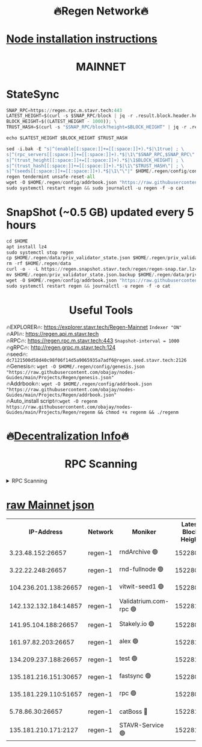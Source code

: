 <h1 align="center"> 🔥Regen Network🔥</h1>

[Node installation instructions](https://github.com/obajay/nodes-Guides/tree/main/Projects/Regen)
=
<h1 align="center"> MAINNET</h1>

# StateSync
```python
SNAP_RPC=https://regen.rpc.m.stavr.tech:443
LATEST_HEIGHT=$(curl -s $SNAP_RPC/block | jq -r .result.block.header.height); \
BLOCK_HEIGHT=$((LATEST_HEIGHT - 1000)); \
TRUST_HASH=$(curl -s "$SNAP_RPC/block?height=$BLOCK_HEIGHT" | jq -r .result.block_id.hash)

echo $LATEST_HEIGHT $BLOCK_HEIGHT $TRUST_HASH

sed -i.bak -E "s|^(enable[[:space:]]+=[[:space:]]+).*$|\1true| ; \
s|^(rpc_servers[[:space:]]+=[[:space:]]+).*$|\1\"$SNAP_RPC,$SNAP_RPC\"| ; \
s|^(trust_height[[:space:]]+=[[:space:]]+).*$|\1$BLOCK_HEIGHT| ; \
s|^(trust_hash[[:space:]]+=[[:space:]]+).*$|\1\"$TRUST_HASH\"| ; \
s|^(seeds[[:space:]]+=[[:space:]]+).*$|\1\"\"|" $HOME/.regen/config/config.toml
regen tendermint unsafe-reset-all
wget -O $HOME/.regen/config/addrbook.json "https://raw.githubusercontent.com/obajay/nodes-Guides/main/Projects/Regen/addrbook.json"
sudo systemctl restart regen && sudo journalctl -u regen -f -o cat
```
# SnapShot (~0.5 GB) updated every 5 hours
```python
cd $HOME
apt install lz4
sudo systemctl stop regen
cp $HOME/.regen/data/priv_validator_state.json $HOME/.regen/priv_validator_state.json.backup
rm -rf $HOME/.regen/data
curl -o - -L https://regen.snapshot.stavr.tech/regen/regen-snap.tar.lz4 | lz4 -c -d - | tar -x -C $HOME/.regen --strip-components 2
mv $HOME/.regen/priv_validator_state.json.backup $HOME/.regen/data/priv_validator_state.json
wget -O $HOME/.regen/config/addrbook.json "https://raw.githubusercontent.com/obajay/nodes-Guides/main/Projects/Regen/addrbook.json"
sudo systemctl restart regen && journalctl -u regen -f -o cat
```

 <h1 align="center"> Useful Tools</h1>

🔥EXPLORER🔥:     https://explorer.stavr.tech/Regen-Mainnet        `Indexer "ON"` \
🔥API🔥:          https://regen.api.m.stavr.tech \
🔥RPC🔥:          https://regen.rpc.m.stavr.tech:443              `Snapshot-interval = 1000` \
🔥gRPC🔥:         http://regen.grpc.m.stavr.tech:124 \
🔥seed🔥:      `dc7121500d58d40c98f06f14d5a9065935a7adf6@regen.seed.stavr.tech:2126` \
🔥Genesis🔥:   `wget -O $HOME/.regen/config/genesis.json "https://raw.githubusercontent.com/obajay/nodes-Guides/main/Projects/Regen/genesis.json"` \
🔥Addrbook🔥:  `wget -O $HOME/.regen/config/addrbook.json "https://raw.githubusercontent.com/obajay/nodes-Guides/main/Projects/Regen/addrbook.json"` \
🔥Auto_install script🔥:`wget -O regenm https://raw.githubusercontent.com/obajay/nodes-Guides/main/Projects/Regen/regenm && chmod +x regenm && ./regenm`

🔥[Decentralization Info](https://github.com/obajay/StateSync-snapshots/tree/main/Projects/Regen/Decentralization)🔥
=
<h1 align="center"> RPC Scanning</h1>

<details>
<summary>RPC Scanning</summary>

<h2 align="center"> We scan nodes in real time every 4 hours. And we provide the final result of RPC endpoints.
We cannot influence the operation of these nodes in any way. </h2>


```python
If Voting Power is higher than 0 --> then the Node is a validator of the network and may be subject to attack and be a potential threat to the chain.
```
```python
We marked such validators with a red symbol
```

</details>

[raw Mainnet json](https://rpc-check.regenm.stavr.tech/regenm/rpc-regenm-result.json)
=


<table><tr><th>IP-Address</th><th>Network</th><th>Moniker</th><th>Latest Block Height</th><th>Earliest Block Height</th><th>Catching Up</th><th>Tx Index</th><th>Voting Power</th><th>Scan Time</th></tr><tr><td>3.23.48.152:26657</td><td>regen-1</td><td>rndArchive 🟢</td><td>15228096</td><td>1</td><td>False</td><td>on</td><td>0</td><td>2024-03-21T23:35:09.834807297UTC</td></tr><tr><td>3.22.22.248:26657</td><td>regen-1</td><td>rnd-fullnode 🟢</td><td>15228094</td><td>4134001</td><td>False</td><td>on</td><td>0</td><td>2024-03-21T23:34:58.949446624UTC</td></tr><tr><td>104.236.201.138:26657</td><td>regen-1</td><td>vitwit-seed1 🟢</td><td>15228081</td><td>8943001</td><td>False</td><td>on</td><td>0</td><td>2024-03-21T23:33:45.451596875UTC</td></tr><tr><td>142.132.132.184:14857</td><td>regen-1</td><td>Validatrium.com-rpc 🟢</td><td>15228108</td><td>11175001</td><td>False</td><td>on</td><td>0</td><td>2024-03-21T23:36:20.204111631UTC</td></tr><tr><td>141.95.104.188:26657</td><td>regen-1</td><td>Stakely.io 🟢</td><td>15228091</td><td>13442501</td><td>False</td><td>on</td><td>0</td><td>2024-03-21T23:34:41.790524496UTC</td></tr><tr><td>161.97.82.203:26657</td><td>regen-1</td><td>alex 🟢</td><td>15228102</td><td>13992001</td><td>False</td><td>on</td><td>0</td><td>2024-03-21T23:35:45.311619132UTC</td></tr><tr><td>134.209.237.188:26657</td><td>regen-1</td><td>test 🟢</td><td>15228114</td><td>13992001</td><td>False</td><td>on</td><td>0</td><td>2024-03-21T23:36:56.018910980UTC</td></tr><tr><td>135.181.216.151:30657</td><td>regen-1</td><td>fastsync 🟢</td><td>15228099</td><td>14457001</td><td>False</td><td>off</td><td>0</td><td>2024-03-21T23:35:31.904547374UTC</td></tr><tr><td>135.181.229.110:51657</td><td>regen-1</td><td>rpc 🟢</td><td>15228090</td><td>14844001</td><td>False</td><td>on</td><td>0</td><td>2024-03-21T23:34:33.375856784UTC</td></tr><tr><td>5.78.86.30:26657</td><td>regen-1</td><td>catBoss 🔴</td><td>15228118</td><td>15111001</td><td>False</td><td>on</td><td>9046970279</td><td>2024-03-21T23:37:20.159738465UTC</td></tr><tr><td>135.181.210.171:2127</td><td>regen-1</td><td>STAVR-Service 🟢</td><td>15228120</td><td>15225001</td><td>False</td><td>on</td><td>0</td><td>2024-03-21T23:37:34.733338354UTC</td></tr></table>